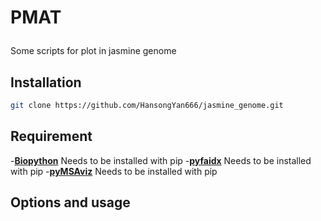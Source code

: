 # <p name="h1">PMAT</p> 
Some scripts for plot in jasmine genome

## <a name="C1">Installation </a>
```sh
git clone https://github.com/HansongYan666/jasmine_genome.git
```


## <a name="C2">Requirement</a>
-[**Biopython**](https://github.com/biopython/biopython) Needs to be installed with pip
-[**pyfaidx**](https://github.com/mdshw5/pyfaidx.git) Needs to be installed with pip
-[**pyMSAviz**](https://github.com/moshi4/pyMSAviz/) Needs to be installed with pip


## <a name="C3">Options and usage</a>


